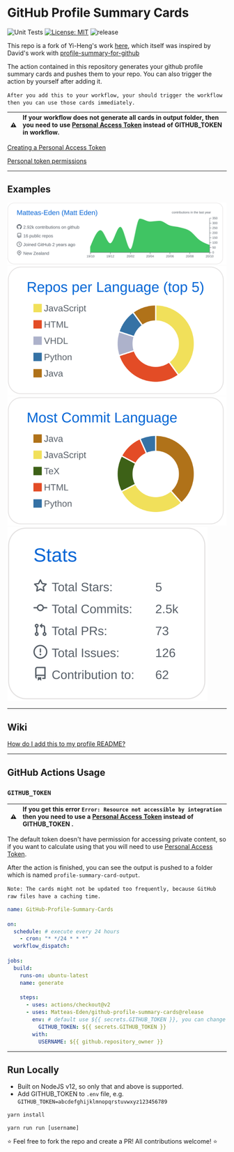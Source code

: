 # GitHub Profile Summary Cards

![Unit Tests](https://github.com/vn7n24fzkq/github-profile-summary-cards/workflows/Unit%20Tests/badge.svg)
[![License: MIT](https://img.shields.io/badge/License-MIT-yellow.svg)](https://github.com/vn7n24fzkq/github-profile-summary-cards/blob/master/LICENSE)
![release](https://img.shields.io/github/v/release/vn7n24fzkq/github-profile-summary-cards.svg)

This repo is a fork of Yi-Heng's work [here](https://github.com/vn7n24fzkg/github-profile-summary-cards), which itself was inspired by David's work with [profile-summary-for-github](https://github.com/tipsy/profile-summary-for-github)

The action contained in this repository generates your github profile summary cards and pushes them to your repo.
You can also trigger the action by yourself after adding it.

`After you add this to your workflow, your should trigger the workflow then you can use those cards immediately.`

| :warning: | If your workflow does not generate all cards in output folder, then you need to use [Personal Access Token](https://docs.github.com/en/actions/configuring-and-managing-workflows/creating-and-storing-encrypted-secrets) instead of GITHUB_TOKEN in workflow.  |
| :-------: | :------------------------------------------------------------------------------------------------------------------------------------------------------------------------------------------------------------------------------------------------ |

[Creating a Personal Access Token
](https://docs.github.com/en/github/authenticating-to-github/creating-a-personal-access-token)

[Personal token permissions](https://github.com/Matteas-Eden/github-profile-summary-cards/wiki/Personal-access-token-permissions)

---

## Examples

![](https://raw.githubusercontent.com/Matteas-Eden/Matteas-Eden/master/profile-summary-card-output/github/0-profile-details.svg)
![](https://raw.githubusercontent.com/Matteas-Eden/Matteas-Eden/master/profile-summary-card-output/github/1-repos-per-language.svg)
![](https://raw.githubusercontent.com/Matteas-Eden/Matteas-Eden/master/profile-summary-card-output/github/2-most-commit-language.svg)
![](https://raw.githubusercontent.com/Matteas-Eden/Matteas-Eden/master/profile-summary-card-output/github/3-stats.svg)

<!-- [More example with themes](https://github.com/Matteas-Eden/github-profile-summary-cards-example/tree/master/profile-summary-card-output) -->

---

## Wiki

[How do I add this to my profile README?](https://github.com/Matteas-Eden/github-profile-summary-cards/wiki/Add-to-my-profile-README)

---

## GitHub Actions Usage

### `GITHUB_TOKEN`

| :warning: | If you get this error `Error: Resource not accessible by integration` then you need to use a [Personal Access Token](https://docs.github.com/en/actions/configuring-and-managing-workflows/creating-and-storing-encrypted-secrets) instead of GITHUB_TOKEN . |
| :-------: | :------------------------------------------------------------------------------------------------------------------------------------------------------------------------------------------------------------------------------------------------ |

The default token doesn't have permission for accessing private content, so if you want to calculate using that you will need to use [Personal Access Token](https://docs.github.com/en/actions/configuring-and-managing-workflows/creating-and-storing-encrypted-secrets).

After the action is finished, you can see the output is pushed to a folder which is named `profile-summary-card-output`.

`Note: The cards might not be updated too frequently, because GitHub raw files have a caching time.`

```yml
name: GitHub-Profile-Summary-Cards

on:
  schedule: # execute every 24 hours
    - cron: "* */24 * * *"
  workflow_dispatch:

jobs:
  build:
    runs-on: ubuntu-latest
    name: generate

    steps:
      - uses: actions/checkout@v2
      - uses: Matteas-Eden/github-profile-summary-cards@release
        env: # default use ${{ secrets.GITHUB_TOKEN }}, you can change to your personal access token
          GITHUB_TOKEN: ${{ secrets.GITHUB_TOKEN }}
        with:
          USERNAME: ${{ github.repository_owner }}
```

---

## Run Locally

- Built on NodeJS v12, so only that and above is supported.
- Add GITHUB_TOKEN to `.env` file, e.g. `GITHUB_TOKEN=abcdefghijklmnopqrstuvwxyz123456789`

```
yarn install
```

```
yarn run run [username]
```

:star: Feel free to fork the repo and create a PR! All contributions welcome! :star:

